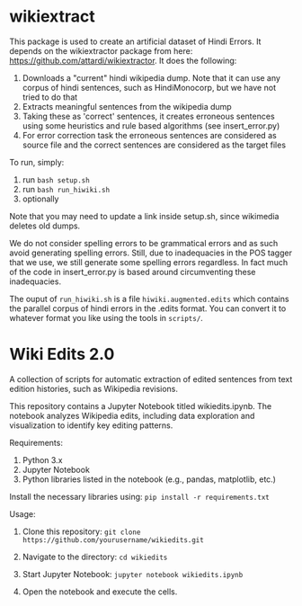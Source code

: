 # wikiextract

This package is used to create an artificial dataset of Hindi Errors. It depends on the wikiextractor package from here: https://github.com/attardi/wikiextractor.
It does the following:

1. Downloads a "current" hindi wikipedia dump. Note that it can use any corpus of hindi sentences, such as HindiMonocorp, but we have not tried to do that
2. Extracts meaningful sentences from the wikipedia dump 
3. Taking these as 'correct' sentences, it creates erroneous sentences using some heuristics and rule based algorithms (see insert_error.py)
4. For error correction task the erroneous sentences are considered as source file and  the correct sentences are considered as the target files

To run, simply: 

1. run `bash setup.sh`
2. run `bash run_hiwiki.sh` 
3. optionally 

Note that you may need to update a link inside setup.sh, since wikimedia deletes old dumps.

We do not consider spelling errors to be grammatical errors and as such avoid generating spelling errors. Still, due to inadequacies in the POS tagger that we use, we still generate some spelling errors regardless. In fact much of the code in insert_error.py is based around circumventing these inadequacies.

The ouput of `run_hiwiki.sh` is a file `hiwiki.augmented.edits` which contains the parallel corpus of hindi errors in the .edits format. You can convert it to whatever format you like using the tools in `scripts/`.

Wiki Edits 2.0
==============

A collection of scripts for automatic extraction of edited sentences from text
edition histories, such as Wikipedia revisions.

This repository contains a Jupyter Notebook titled wikiedits.ipynb. The notebook analyzes Wikipedia edits, including data exploration and visualization to identify key editing patterns.

Requirements:
1. Python 3.x
2. Jupyter Notebook
3. Python libraries listed in the notebook (e.g., pandas, matplotlib, etc.)

Install the necessary libraries using:
`pip install -r requirements.txt`

Usage:

1. Clone this repository:
`git clone https://github.com/yourusername/wikiedits.git`

2. Navigate to the directory:
`cd wikiedits`

3. Start Jupyter Notebook:
`jupyter notebook wikiedits.ipynb`

4. Open the notebook and execute the cells.